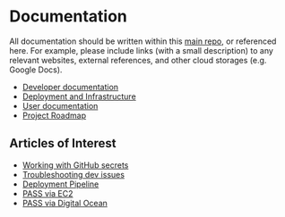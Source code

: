# Documentation

All documentation should be written within this [main repo](https://github.com/eclipse-pass/main),
or referenced here.  For example, please include links (with a small description) to
any relevant websites, external references, and other cloud storages (e.g. Google Docs).

* [Developer documentation](/docs/dev)
* [Deployment and Infrastructure](/docs/infra)
* [User documentation](/docs/user)
* [Project Roadmap](roadmap.md)

## Articles of Interest

* [Working with GitHub secrets](/docs/infra/github-secrets.md)
* [Troubleshooting dev issues](/docs/dev/troubleshooting.md)
* [Deployment Pipeline](/docs/infra/pipeline.md)
* [PASS via EC2](/docs/infra/ec2.md)
* [PASS via Digital Ocean](/docs/infra/digitalocean.md)
